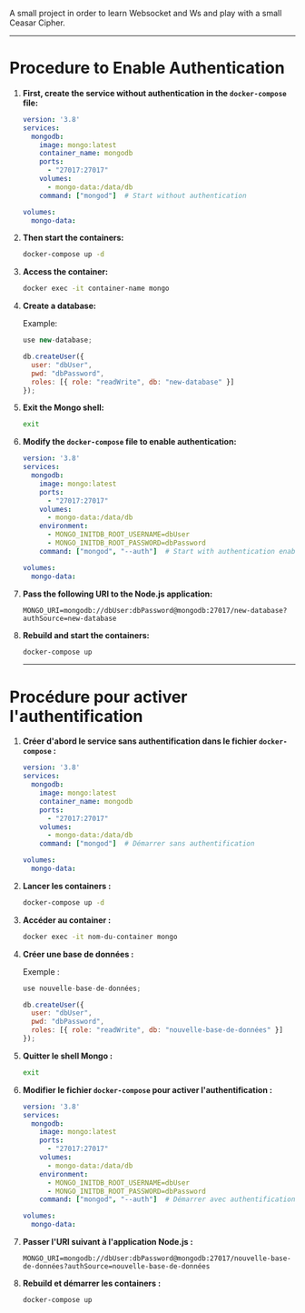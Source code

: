 A small project in order to learn Websocket and Ws and play with a small Ceasar Cipher. 

------

# Procedure to Enable Authentication

1. **First, create the service without authentication in the `docker-compose` file:**

   ```yaml
   version: '3.8'
   services:
     mongodb:
       image: mongo:latest
       container_name: mongodb
       ports:
         - "27017:27017"
       volumes:
         - mongo-data:/data/db
       command: ["mongod"]  # Start without authentication

   volumes:
     mongo-data:
   ```

2. **Then start the containers:**

   ```bash
   docker-compose up -d
   ```

3. **Access the container:**

   ```bash
   docker exec -it container-name mongo
   ```

4. **Create a database:**

   Example:
   ```javascript
   use new-database;

   db.createUser({
     user: "dbUser",
     pwd: "dbPassword",
     roles: [{ role: "readWrite", db: "new-database" }]
   });
   ```

5. **Exit the Mongo shell:**

   ```bash
   exit
   ```

6. **Modify the `docker-compose` file to enable authentication:**

   ```yaml
   version: '3.8'
   services:
     mongodb:
       image: mongo:latest
       ports:
         - "27017:27017"
       volumes:
         - mongo-data:/data/db
       environment:
         - MONGO_INITDB_ROOT_USERNAME=dbUser
         - MONGO_INITDB_ROOT_PASSWORD=dbPassword
       command: ["mongod", "--auth"]  # Start with authentication enabled

   volumes:
     mongo-data:
   ```

7. **Pass the following URI to the Node.js application:**

   ```plaintext
   MONGO_URI=mongodb://dbUser:dbPassword@mongodb:27017/new-database?authSource=new-database
   ```

8. **Rebuild and start the containers:**

   ```bash
   docker-compose up
   ```

   ---------


# Procédure pour activer l'authentification

1. **Créer d'abord le service sans authentification dans le fichier `docker-compose` :**

   ```yaml
   version: '3.8'
   services:
     mongodb:
       image: mongo:latest
       container_name: mongodb
       ports:
         - "27017:27017"
       volumes:
         - mongo-data:/data/db
       command: ["mongod"]  # Démarrer sans authentification

   volumes:
     mongo-data:
   ```

2. **Lancer les containers :**

   ```bash
   docker-compose up -d
   ```

3. **Accéder au container :**

   ```bash
   docker exec -it nom-du-container mongo
   ```

4. **Créer une base de données :**

   Exemple :
   ```javascript
   use nouvelle-base-de-données;

   db.createUser({
     user: "dbUser",
     pwd: "dbPassword",
     roles: [{ role: "readWrite", db: "nouvelle-base-de-données" }]
   });
   ```

5. **Quitter le shell Mongo :**

   ```bash
   exit
   ```

6. **Modifier le fichier `docker-compose` pour activer l'authentification :**

   ```yaml
   version: '3.8'
   services:
     mongodb:
       image: mongo:latest
       ports:
         - "27017:27017"
       volumes:
         - mongo-data:/data/db
       environment:
         - MONGO_INITDB_ROOT_USERNAME=dbUser
         - MONGO_INITDB_ROOT_PASSWORD=dbPassword
       command: ["mongod", "--auth"]  # Démarrer avec authentification activée

   volumes:
     mongo-data:
   ```

7. **Passer l'URI suivant à l'application Node.js :**

   ```plaintext
   MONGO_URI=mongodb://dbUser:dbPassword@mongodb:27017/nouvelle-base-de-données?authSource=nouvelle-base-de-données
   ```

8. **Rebuild et démarrer les containers :**

   ```bash
   docker-compose up
   ```